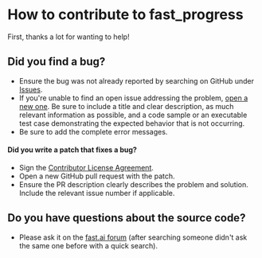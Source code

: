 # How to contribute to fast_progress

First, thanks a lot for wanting to help!

## Did you find a bug?

* Ensure the bug was not already reported by searching on GitHub under [Issues](https://github.com/fastai/fast_progress/issues).
* If you're unable to find an open issue addressing the problem, [open a new one](https://github.com/fastai/fastai_progress/issues/new). Be sure to include a title and clear description, as much relevant information as possible, and a code sample or an executable test case demonstrating the expected behavior that is not occurring.
* Be sure to add the complete error messages.

#### Did you write a patch that fixes a bug?

* Sign the [Contributor License Agreement](https://www.clahub.com/agreements/fastai/fast_progress).
* Open a new GitHub pull request with the patch.
* Ensure the PR description clearly describes the problem and solution. Include the relevant issue number if applicable.

## Do you have questions about the source code?

* Please ask it on the [fast.ai forum](http://forums.fast.ai/) (after searching someone didn't ask the same one before with a quick search).

